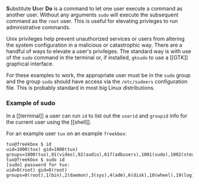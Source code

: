 **S**ubstitute **U**ser **Do** is a command to let one user execute a command as another user. Without any arguments `sudo` will execute the subsequent command as the `root` user. This is useful for elevating privleges to run administrative commands.

Unix privileges help prevent unauthorized services or users from altering the system configuration in a malicious or catastrophic way. There are a handful of ways to elevate a user's privileges. The standard way is with use of the `sudo` command in the terminal or, if installed, `gksudo` to use a [[GTK]] graphical interface.

For these examples to work, the appropriate user must be in the `sudo` group and the group `sudo` should have access via the `/etc/sudoers` configuration file. This is probably standard in most big Linux distributions.

### Example of sudo

In a [[terminal]] a user can run `id` to list out the `userid` and `groupid` info for the current user using the [[shell]].

For an example user `tux` on an example `freekbox`:

```
tux@freekbox $ id
uid=1000(tux) gid=1000(tux) groups=1000(tux),91(video),92(audio),617(adbusers),1001(sudo),1002(steam)
tux@freekbox $ sudo id
[sudo] password for tux:
uid=0(root) gid=0(root) groups=0(root),1(bin),2(daemon),3(sys),4(adm),6(disk),10(wheel),19(log)
```


